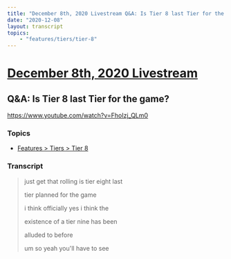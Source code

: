 ```yaml
---
title: "December 8th, 2020 Livestream Q&A: Is Tier 8 last Tier for the game?"
date: "2020-12-08"
layout: transcript
topics:
    - "features/tiers/tier-8"
---
```

# [December 8th, 2020 Livestream](../2020-12-08.md)
## Q&A: Is Tier 8 last Tier for the game?
https://www.youtube.com/watch?v=FhoIzj_QLm0

### Topics
* [Features > Tiers > Tier 8](../topics/features/tiers/tier-8.md)

### Transcript

> just get that rolling is tier eight last
> 
> tier planned for the game
> 
> i think officially yes i think the
> 
> existence of a tier nine has been
> 
> alluded to before
> 
> um so yeah you'll have to see
> 
